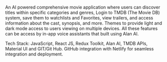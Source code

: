 An AI powered comprehensive movie application where users can discover titles within specific categories and genres, Login to TMDB (The Movie DB) system, save them to watchlists and Favorites, view trailers, and access information about the cast, synopsis, and more. Themes to provide light and dark mode access to users viewing on multiple devices. All these features can be access by in-app voice assistants that built using Alan AI.

Tech Stack: JavaScript, React JS, Redux Toolkit, Alan AI, TMDB APIs, Material UI and GIT/Git Hub. GitHub integration with Netlify for seamless integration and deployment.

